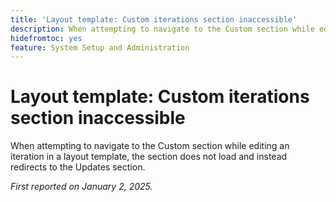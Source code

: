 ```yaml
---
title: 'Layout template: Custom iterations section inaccessible'
description: When attempting to navigate to the Custom section while editing an iteration in a layout template, the section does not load and instead redirects to the Updates section.
hidefromtoc: yes
feature: System Setup and Administration
---
```

# Layout template: Custom iterations section inaccessible

When attempting to navigate to the Custom section while editing an iteration in a layout template, the section does not load and instead redirects to the Updates section.

_First reported on January 2, 2025._
